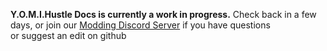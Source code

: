 <p class="warn"><b>Y.O.M.I.Hustle Docs is currently a work in progress.</b>  Check back in a few days, or join our <a href="https://discord.gg/yomimodding">Modding Discord Server</a> if you have questions<br/>or suggest an edit on github</p>
